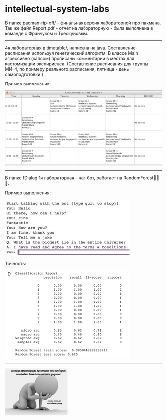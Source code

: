 # intellectual-system-labs

В папке pacman-rip-off/ - финальная версия лабораторной про пакмана. Так же файл Report.pdf - отчёт на лабораторную - была выполнена в команде с Франчуком и Трескуновым. 

 ___________________________________________________________________________________

4я лабораторная в timetable/, написана на java. Составление расписания используя генетический алгоритм.
В классе Main агрессивно (капсом) прописаны комментарии в местах для кастомизации экспириенса.
(Составление расписания для группы МИ-4, по примеру реального расписания, пятница - день самоподготовки.)

Пример выполнения:

<img src="ex1.png" width="700" alt="example"/>

 ___________________________________________________________________________________
 

В папке fDialog 1я лабораторная - чат-бот, работает на RandomForest🌲🌲🌲.

Пример выполнения:

<img src="ex_1.png" width="400" alt="example"/>


Точность:

<img src="ex_2.png" width="400" alt="example"/>

 ___________________________________________________________________________________
 
 <img src="sorry.jpg" width="200" align="center"/>
